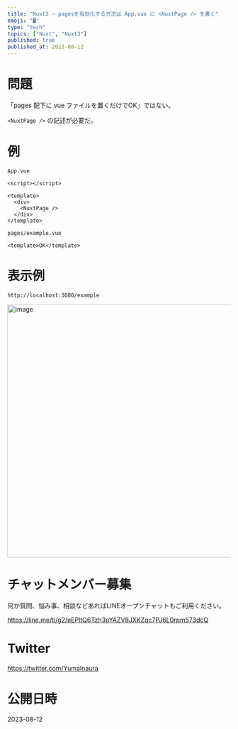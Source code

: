 ```yaml
---
title: "Nuxt3 – pagesを有効化する方法は App.vue に <NuxtPage /> を書く"
emoji: "🖥"
type: "tech"
topics: ["Nuxt", "Nuxt3"]
published: true
published_at: 2023-08-12
---
```


# 問題

「pages 配下に vue ファイルを置くだけでOK」ではない。

`<NuxtPage />` の記述が必要だ。


# 例

`App.vue`

```vue
<script></script>

<template>
  <div>
    <NuxtPage />
  </div>
</template>
```

`pages/example.vue`

```vue
<template>OK</template>
```


# 表示例

`http://localhost:3000/example`

<img width="570" alt="image" src="https://github.com/YumaInaura/YumaInaura/assets/13635059/cff64970-564a-465d-baee-3dd759bf4d3e">


# チャットメンバー募集


何か質問、悩み事、相談などあればLINEオープンチャットもご利用ください。

https://line.me/ti/g2/eEPltQ6Tzh3pYAZV8JXKZqc7PJ6L0rpm573dcQ


# Twitter

https://twitter.com/YumaInaura


# 公開日時

2023-08-12
